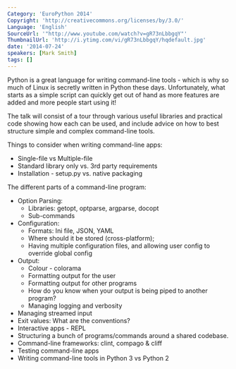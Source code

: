 ```yaml
---
Category: 'EuroPython 2014'
Copyright: 'http://creativecommons.org/licenses/by/3.0/'
Language: 'English'
SourceUrl: '"http://www.youtube.com/watch?v=gR73nLbbgqY"'
ThumbnailUrl: 'http://i.ytimg.com/vi/gR73nLbbgqY/hqdefault.jpg'
date: '2014-07-24'
speakers: [Mark Smith]
tags: []
---
```

Python is a great language for writing command-line tools - which is why so much of Linux is secretly written in Python these days. Unfortunately, what starts as a simple script can quickly get out of hand as more features are added and more people start using it!

The talk will consist of a tour through various useful libraries and practical code showing how each can be used, and include advice on how to best structure simple and complex command-line tools.

Things to consider when writing command-line apps:

* Single-file vs Multiple-file
* Standard library only vs. 3rd party requirements
* Installation - setup.py vs. native packaging

The different parts of a command-line program:

* Option Parsing:
    * Libraries: getopt, optparse, argparse, docopt
    * Sub-commands
* Configuration:
    * Formats: Ini file, JSON, YAML
    * Where should it be stored (cross-platform);
    * Having multiple configuration files, and allowing user config to override global config
* Output:
    * Colour - colorama
    * Formatting output for the user
    * Formatting output for other programs
    * How do you know when your output is being piped to another program?
    * Managing logging and verbosity
* Managing streamed input
* Exit values: What are the conventions?
* Interactive apps - REPL
* Structuring a bunch of programs/commands around a shared codebase.
* Command-line frameworks: clint, compago & cliff
* Testing command-line apps
* Writing command-line tools in Python 3 vs Python 2